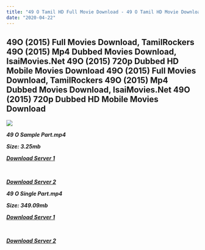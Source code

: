 ```yaml
---
title: "49 O Tamil HD Full Movie Download - 49 O Tamil HD Movie Download"
date: "2020-04-22"
---
```


## 49O (2015) Full Movies Download, TamilRockers 49O (2015) Mp4 Dubbed Movies Download, IsaiMovies.Net 49O (2015) 720p Dubbed HD Mobile Movies Download 49O (2015) Full Movies Download, TamilRockers 49O (2015) Mp4 Dubbed Movies Download, IsaiMovies.Net 49O (2015) 720p Dubbed HD Mobile Movies Download

![](https://images.moviebuff.com/afee78dd-253b-47a1-bfb3-d4df7dbd8d43?w=1000)

**_49 O Sample Part.mp4_**

**_Size: 3.25mb_**

**_[Download Server 1](http://dl2.tamilsrca.xyz/load/2015/49{300377c8a1a3ba2999b4bbe3381b1ea1a812b0b70d21946c68d529294a5c2999}20O/49{300377c8a1a3ba2999b4bbe3381b1ea1a812b0b70d21946c68d529294a5c2999}20O{300377c8a1a3ba2999b4bbe3381b1ea1a812b0b70d21946c68d529294a5c2999}20(2015){300377c8a1a3ba2999b4bbe3381b1ea1a812b0b70d21946c68d529294a5c2999}20HDRip{300377c8a1a3ba2999b4bbe3381b1ea1a812b0b70d21946c68d529294a5c2999}20Sample{300377c8a1a3ba2999b4bbe3381b1ea1a812b0b70d21946c68d529294a5c2999}20HD.mp4)_**

**_[  
](http://dl2.tamilsrca.xyz/load/2015/49{300377c8a1a3ba2999b4bbe3381b1ea1a812b0b70d21946c68d529294a5c2999}20O/49{300377c8a1a3ba2999b4bbe3381b1ea1a812b0b70d21946c68d529294a5c2999}20O{300377c8a1a3ba2999b4bbe3381b1ea1a812b0b70d21946c68d529294a5c2999}20(2015){300377c8a1a3ba2999b4bbe3381b1ea1a812b0b70d21946c68d529294a5c2999}20HDRip{300377c8a1a3ba2999b4bbe3381b1ea1a812b0b70d21946c68d529294a5c2999}20Sample{300377c8a1a3ba2999b4bbe3381b1ea1a812b0b70d21946c68d529294a5c2999}20HD.mp4)_**

**_[Download Server 2](http://dl2.tamilsrca.xyz/load/2015/49{300377c8a1a3ba2999b4bbe3381b1ea1a812b0b70d21946c68d529294a5c2999}20O/49{300377c8a1a3ba2999b4bbe3381b1ea1a812b0b70d21946c68d529294a5c2999}20O{300377c8a1a3ba2999b4bbe3381b1ea1a812b0b70d21946c68d529294a5c2999}20(2015){300377c8a1a3ba2999b4bbe3381b1ea1a812b0b70d21946c68d529294a5c2999}20HDRip{300377c8a1a3ba2999b4bbe3381b1ea1a812b0b70d21946c68d529294a5c2999}20Sample{300377c8a1a3ba2999b4bbe3381b1ea1a812b0b70d21946c68d529294a5c2999}20HD.mp4)_**

**_49 O Single Part.mp4_**

**_Size: 349.09mb_**

**_[Download Server 1](http://dl2.tamilsrca.xyz/load/2015/49{300377c8a1a3ba2999b4bbe3381b1ea1a812b0b70d21946c68d529294a5c2999}20O/49{300377c8a1a3ba2999b4bbe3381b1ea1a812b0b70d21946c68d529294a5c2999}20O{300377c8a1a3ba2999b4bbe3381b1ea1a812b0b70d21946c68d529294a5c2999}20(2015){300377c8a1a3ba2999b4bbe3381b1ea1a812b0b70d21946c68d529294a5c2999}20HDRip{300377c8a1a3ba2999b4bbe3381b1ea1a812b0b70d21946c68d529294a5c2999}20www.TamilHDMovies.Net.mp4)_**

**_[  
](http://dl2.tamilsrca.xyz/load/2015/49{300377c8a1a3ba2999b4bbe3381b1ea1a812b0b70d21946c68d529294a5c2999}20O/49{300377c8a1a3ba2999b4bbe3381b1ea1a812b0b70d21946c68d529294a5c2999}20O{300377c8a1a3ba2999b4bbe3381b1ea1a812b0b70d21946c68d529294a5c2999}20(2015){300377c8a1a3ba2999b4bbe3381b1ea1a812b0b70d21946c68d529294a5c2999}20HDRip{300377c8a1a3ba2999b4bbe3381b1ea1a812b0b70d21946c68d529294a5c2999}20www.TamilHDMovies.Net.mp4)_**

**_[Download Server 2](http://dl2.tamilsrca.xyz/load/2015/49{300377c8a1a3ba2999b4bbe3381b1ea1a812b0b70d21946c68d529294a5c2999}20O/49{300377c8a1a3ba2999b4bbe3381b1ea1a812b0b70d21946c68d529294a5c2999}20O{300377c8a1a3ba2999b4bbe3381b1ea1a812b0b70d21946c68d529294a5c2999}20(2015){300377c8a1a3ba2999b4bbe3381b1ea1a812b0b70d21946c68d529294a5c2999}20HDRip{300377c8a1a3ba2999b4bbe3381b1ea1a812b0b70d21946c68d529294a5c2999}20www.TamilHDMovies.Net.mp4)_**

